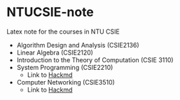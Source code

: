 # NTUCSIE-note
Latex note for the courses in NTU CSIE

- Algorithm Design and Analysis (CSIE2136)
- Linear Algebra (CSIE2120)
- Introduction to the Theory of Computation (CSIE 3110)
- System Programming (CSIE2210)
	- Link to [Hackmd](https://hackmd.io/@AE0brit5REKA2sI8nPDKBA/H1W-YjgRee) 
- Computer Networking (CSIE3510)
	- Link to [Hackmd](https://hackmd.io/@AE0brit5REKA2sI8nPDKBA/B1iBl6SAgl)
